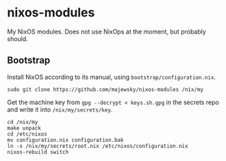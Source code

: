 # nixos-modules

My NixOS modules. Does not use NixOps at the moment, but probably should.

## Bootstrap

Install NixOS according to its manual, using `bootstrap/configuration.nix`.

```
sudo git clone https://github.com/majewsky/nixos-modules /nix/my
```

Get the machine key from `gpg --decrypt < keys.sh.gpg` in the secrets repo and write it into `/nix/my/secrets/key`.

```
cd /nix/my
make unpack
cd /etc/nixos
mv configuration.nix configuration.bak
ln -s /nix/my/secrets/root.nix /etc/nixos/configuration.nix
nixos-rebuild switch
```
